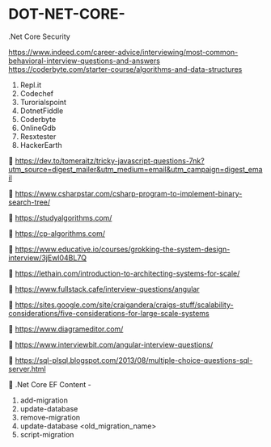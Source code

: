 # DOT-NET-CORE-
.Net Core Security

https://www.indeed.com/career-advice/interviewing/most-common-behavioral-interview-questions-and-answers
https://coderbyte.com/starter-course/algorithms-and-data-structures
1. Repl.it
2. Codechef
3. Turorialspoint
4. DotnetFiddle
5. Coderbyte
6. OnlineGdb
7. Resxtester
8. HackerEarth

:green_book: https://dev.to/tomeraitz/tricky-javascript-questions-7nk?utm_source=digest_mailer&utm_medium=email&utm_campaign=digest_email

:green_book: https://www.csharpstar.com/csharp-program-to-implement-binary-search-tree/

:green_book: https://studyalgorithms.com/

:green_book: https://cp-algorithms.com/

:green_book: https://www.educative.io/courses/grokking-the-system-design-interview/3jEwl04BL7Q

:green_book: https://lethain.com/introduction-to-architecting-systems-for-scale/

:green_book: https://www.fullstack.cafe/interview-questions/angular 

:green_book: https://sites.google.com/site/craigandera/craigs-stuff/scalability-considerations/five-considerations-for-large-scale-systems

:green_book: https://www.diagrameditor.com/

:green_book: https://www.interviewbit.com/angular-interview-questions/

:green_book: https://sql-plsql.blogspot.com/2013/08/multiple-choice-questions-sql-server.html

:green_book: .Net Core EF Content - 
1. add-migration
2. update-database
3. remove-migration
4. update-database <old_migration_name>
5. script-migration


